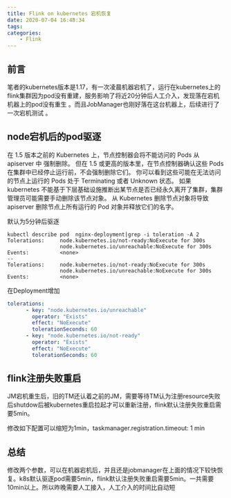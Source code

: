 ```yaml
---
title: Flink on kubernetes 宕机恢复
date: 2020-07-04 16:48:34
tags:
categories:
	- Flink
---
```



## 前言


笔者的kubernetes版本是1.17，有一次凌晨机器宕机了，运行在kubernetes上的flink集群因为pod没有重建，服务影响了将近20分钟后人工介入，发现落在宕机机器上的pod没有重生 。而且JobManager也刚好落在这台机器上，后续进行了一次宕机测试 。


## node宕机后的pod驱逐

在 1.5 版本之前的 Kubernetes 上，节点控制器会将不能访问的 Pods 从 apiserver 中 强制删除。 但在 1.5 或更高的版本里，在节点控制器确认这些 Pods 在集群中已经停止运行前，不会强制删除它们。 你可以看到这些可能在无法访问的节点上运行的 Pods 处于 Terminating 或者 Unknown 状态。 如果 kubernetes 不能基于下层基础设施推断出某节点是否已经永久离开了集群，集群管理员可能需要手动删除该节点对象。 从 Kubernetes 删除节点对象将导致 apiserver 删除节点上所有运行的 Pod 对象并释放它们的名字。


默认为5分钟后驱逐

```shell
kubectl describe pod  nginx-deployment|grep -i toleration -A 2
Tolerations:     node.kubernetes.io/not-ready:NoExecute for 300s
                 node.kubernetes.io/unreachable:NoExecute for 300s
Events:          <none>
--
Tolerations:     node.kubernetes.io/not-ready:NoExecute for 300s
                 node.kubernetes.io/unreachable:NoExecute for 300s
Events:          <none>
```


在Deployment增加

```yaml
tolerations:
      - key: "node.kubernetes.io/unreachable"
        operator: "Exists"
        effect: "NoExecute"
        tolerationSeconds: 60
      - key: "node.kubernetes.io/not-ready"
        operator: "Exists"
        effect: "NoExecute"
        tolerationSeconds: 60
```

## flink注册失败重启

JM宕机重生后，旧的TM还认着之前的JM，需要等待TM认为注册resource失败后shutdow后被kubernetes重启拉起才可以重新注册，flink默认注册失败重启需要5min。

修改如下配置可以缩短为1min，taskmanager.registration.timeout: 1 min


## 总结

修改两个参数，可以在机器宕机后，并且还是jobmanager在上面的情况下较快恢复。k8s默认驱逐pod需要5min，flink默认注册失败重启需要5min。一共需要10min以上。所以昨晚需要人工接入，人工介入的时间比自动短